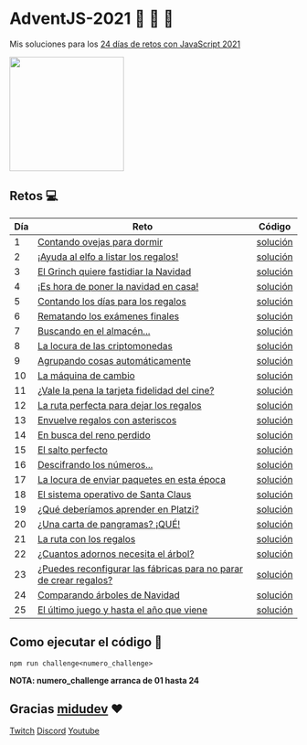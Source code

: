 # AdventJS-2021 :santa: :christmas_tree: :bell:

Mis soluciones para los [24 días de retos con JavaScript 2021](https://2021.adventjs.dev/challenges)

<img src="https://user-images.githubusercontent.com/37515166/205499219-fa1eda6a-dfea-4875-ab8e-a5a8e1f9ba62.PNG" height="200" />

## Retos :computer:

| Día | Reto                                                                                                         | Código                           |
| --- | ------------------------------------------------------------------------------------------------------------ | -------------------------------- |
| 1   | [Contando ovejas para dormir](https://2021.adventjs.dev/challenges/01)                                       | [solución](./src/challenge01.js) |
| 2   | [¡Ayuda al elfo a listar los regalos!](https://2021.adventjs.dev/challenges/02)                              | [solución](./src/challenge02.js) |
| 3   | [El Grinch quiere fastidiar la Navidad](https://2021.adventjs.dev/challenges/03)                             | [solución](./src/challenge03.js) |
| 4   | [¡Es hora de poner la navidad en casa!](https://2021.adventjs.dev/challenges/04)                             | [solución](./src/challenge04.js) |
| 5   | [Contando los días para los regalos](https://2021.adventjs.dev/challenges/05)                                | [solución](./src/challenge05.js) |
| 6   | [Rematando los exámenes finales](https://2021.adventjs.dev/challenges/06)                                    | [solución](./src/challenge06.js) |
| 7   | [Buscando en el almacén...](https://2021.adventjs.dev/challenges/07)                                         | [solución](./src/challenge07.js) |
| 8   | [La locura de las criptomonedas](https://2021.adventjs.dev/challenges/08)                                    | [solución](./src/challenge08.js) |
| 9   | [Agrupando cosas automáticamente](https://2021.adventjs.dev/challenges/09)                                   | [solución](./src/challenge09.js) |
| 10  | [La máquina de cambio](https://2021.adventjs.dev/challenges/10)                                              | [solución](./src/challenge10.js) |
| 11  | [¿Vale la pena la tarjeta fidelidad del cine?](https://2021.adventjs.dev/challenges/11)                      | [solución](./src/challenge11.js) |
| 12  | [La ruta perfecta para dejar los regalos](https://2021.adventjs.dev/challenges/12)                           | [solución](./src/challenge12.js) |
| 13  | [Envuelve regalos con asteriscos](https://2021.adventjs.dev/challenges/13)                                   | [solución](./src/challenge13.js) |
| 14  | [En busca del reno perdido](https://2021.adventjs.dev/challenges/14)                                         | [solución](./src/challenge14.js) |
| 15  | [El salto perfecto](https://2021.adventjs.dev/challenges/15)                                                 | [solución](./src/challenge15.js) |
| 16  | [Descifrando los números...](https://2021.adventjs.dev/challenges/16)                                        | [solución](./src/challenge16.js) |
| 17  | [La locura de enviar paquetes en esta época](https://2021.adventjs.dev/challenges/17)                        | [solución](./src/challenge17.js) |
| 18  | [El sistema operativo de Santa Claus](https://2021.adventjs.dev/challenges/18)                               | [solución](./src/challenge18.js) |
| 19  | [¿Qué deberíamos aprender en Platzi?](https://2021.adventjs.dev/challenges/19)                               | [solución](./src/challenge19.js) |
| 20  | [¿Una carta de pangramas? ¡QUÉ!](https://2021.adventjs.dev/challenges/20)                                    | [solución](./src/challenge20.js) |
| 21  | [La ruta con los regalos](https://2021.adventjs.dev/challenges/21)                                           | [solución](./src/challenge21.js) |
| 22  | [¿Cuantos adornos necesita el árbol?](https://2021.adventjs.dev/challenges/22)                               | [solución](./src/challenge22.js) |
| 23  | [¿Puedes reconfigurar las fábricas para no parar de crear regalos?](https://2021.adventjs.dev/challenges/23) | [solución](./src/challenge23.js) |
| 24  | [Comparando árboles de Navidad](https://2021.adventjs.dev/challenges/24)                                     | [solución](./src/challenge24.js) |
| 25  | [El último juego y hasta el año que viene](https://2021.adventjs.dev/challenges/25)                          | [solución](./src/challenge25.js) |

## Como ejecutar el código :running:

```
npm run challenge<numero_challenge>
```

**NOTA: numero_challenge arranca de 01 hasta 24**

## Gracias [midudev](https://twitter.com/midudev) :heart:

[Twitch](https://twitch.tv/midudev) [Discord](https://discord.gg/midudev) [Youtube](https://youtube.com/midudev)
